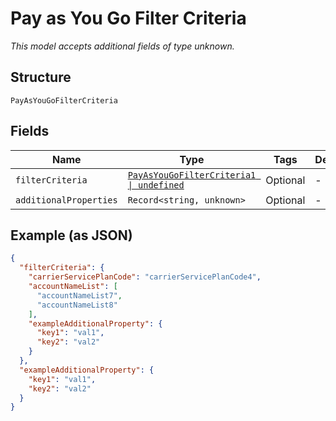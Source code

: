 
# Pay as You Go Filter Criteria

*This model accepts additional fields of type unknown.*

## Structure

`PayAsYouGoFilterCriteria`

## Fields

| Name | Type | Tags | Description |
|  --- | --- | --- | --- |
| `filterCriteria` | [`PayAsYouGoFilterCriteria1 \| undefined`](../../doc/models/pay-as-you-go-filter-criteria-1.md) | Optional | - |
| `additionalProperties` | `Record<string, unknown>` | Optional | - |

## Example (as JSON)

```json
{
  "filterCriteria": {
    "carrierServicePlanCode": "carrierServicePlanCode4",
    "accountNameList": [
      "accountNameList7",
      "accountNameList8"
    ],
    "exampleAdditionalProperty": {
      "key1": "val1",
      "key2": "val2"
    }
  },
  "exampleAdditionalProperty": {
    "key1": "val1",
    "key2": "val2"
  }
}
```

